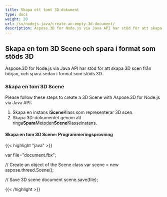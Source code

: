 ```yaml
---
title: Skapa ett tomt 3D-dokument
type: docs
weight: 20
url: /sv/nodejs-java/create-an-empty-3d-document/
description: Aspose.3D for Node.js via Java API har stöd för att skapa 3D scen från början, och spara sedan i format som stöds 3D.
---
```

##  **Skapa en tom 3D Scene och spara i format som stöds 3D**
Aspose.3D for Node.js via Java API har stöd för att skapa 3D scen från början, och spara sedan i format som stöds 3D.
###  **Skapa en tom 3D Scene**
Please follow these steps to create a 3D Scene with Aspose.3D for Node.js via Java API:

1. Skapa en instans i**Scene**Klass som representerar 3D scen.
1. Skapa 3D-dokumentet genom att ringa**Spara**Metoden**Scene**Klasseinstans.
####  **Skapa en tom 3D Scene: Programmeringsprovning**
{{< highlight "java" >}}

var file="document.fbx";

// Create an object of the Scene class
var scene = new aspose.threed.Scene();

// Save 3D scene document
scene.save(file);

{{< /highlight >}}




